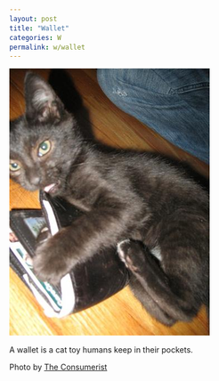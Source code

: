 ```yaml
---
layout: post
title: "Wallet"
categories: W
permalink: w/wallet
---
```


<img src="/images/w/wallet.jpg">

A wallet is a cat toy humans keep in their pockets.

Photo by <a href="http://www.flickr.com/photos/consumerist/1534890148/">The Consumerist</a>